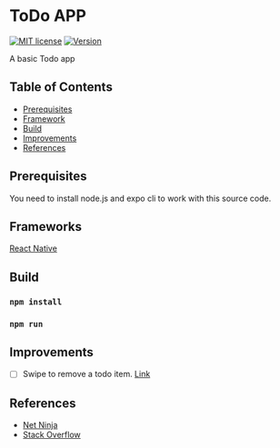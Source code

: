 # ToDo APP

[![MIT license](https://img.shields.io/github/license/jeeva2812/todo-react-native-app)](LICENSE)
[![Version](https://img.shields.io/badge/Version-1.0.0-orange.svg)](https://github.com/jeeva2812/todo-react-native-app)

A basic Todo app

## Table of Contents

* [Prerequisites](#prerequisites)
* [Framework](#prerequisites)
* [Build](#build)
* [Improvements](#improvements)
* [References](#references)

## Prerequisites

You need to install node.js and expo cli to work with this source code.

## Frameworks

[React Native](https://reactnative.dev/)

## Build
### `npm install`
### `npm run`

## Improvements

- [ ] Swipe to remove a todo item. [Link](https://github.com/glepur/react-native-swipe-gestures)
 
## References
 
 * [Net Ninja](https://www.thenetninja.co.uk/)
 * [Stack Overflow](https://stackoverflow.com/questions/45854450/detect-swipe-left-in-react-native)
